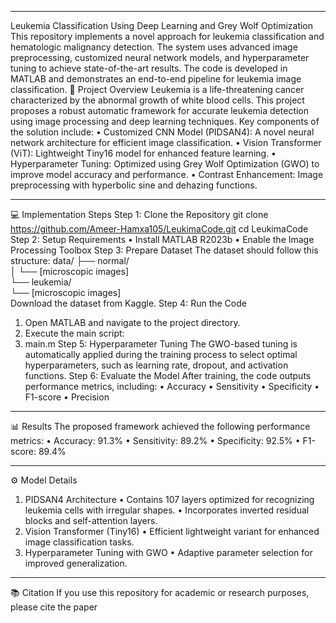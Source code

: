 ________________________________________
Leukemia Classification Using Deep Learning and Grey Wolf Optimization
This repository implements a novel approach for leukemia classification and hematologic malignancy detection. The system uses advanced image preprocessing, customized neural network models, and hyperparameter tuning to achieve state-of-the-art results. The code is developed in MATLAB and demonstrates an end-to-end pipeline for leukemia image classification.
📘 Project Overview
Leukemia is a life-threatening cancer characterized by the abnormal growth of white blood cells. This project proposes a robust automatic framework for accurate leukemia detection using image processing and deep learning techniques. Key components of the solution include:
•	Customized CNN Model (PIDSAN4): A novel neural network architecture for efficient image classification.
•	Vision Transformer (ViT): Lightweight Tiny16 model for enhanced feature learning.
•	Hyperparameter Tuning: Optimized using Grey Wolf Optimization (GWO) to improve model accuracy and performance.
•	Contrast Enhancement: Image preprocessing with hyperbolic sine and dehazing functions.
________________________________________
💻 Implementation Steps
Step 1: Clone the Repository
git clone https://github.com/Ameer-Hamxa105/LeukimaCode.git
cd LeukimaCode
Step 2: Setup Requirements
•	Install MATLAB R2023b
•	Enable the Image Processing Toolbox
Step 3: Prepare Dataset
The dataset should follow this structure:
data/
├── normal/  
│   └── [microscopic images]  
└── leukemia/  
    └── [microscopic images]  
Download the dataset from Kaggle.
Step 4: Run the Code
1.	Open MATLAB and navigate to the project directory.
2.	Execute the main script: 
3.	main.m
Step 5: Hyperparameter Tuning
The GWO-based tuning is automatically applied during the training process to select optimal hyperparameters, such as learning rate, dropout, and activation functions.
Step 6: Evaluate the Model
After training, the code outputs performance metrics, including:
•	Accuracy
•	Sensitivity
•	Specificity
•	F1-score
•	Precision
________________________________________
📊 Results
The proposed framework achieved the following performance metrics:
•	Accuracy: 91.3%
•	Sensitivity: 89.2%
•	Specificity: 92.5%
•	F1-score: 89.4%
________________________________________
⚙️ Model Details
1. PIDSAN4 Architecture
•	Contains 107 layers optimized for recognizing leukemia cells with irregular shapes.
•	Incorporates inverted residual blocks and self-attention layers.
2. Vision Transformer (Tiny16)
•	Efficient lightweight variant for enhanced image classification tasks.
3. Hyperparameter Tuning with GWO
•	Adaptive parameter selection for improved generalization.
________________________________________
📚 Citation
If you use this repository for academic or research purposes, please cite the paper


